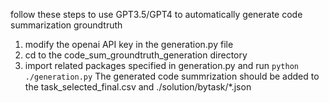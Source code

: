 follow these steps to use GPT3.5/GPT4 to automatically generate code summarization groundtruth
1. modify the openai API key in the generation.py file
2. cd to the code_sum_groundtruth_generation directory
3. import related packages specified in generation.py and run ```python ./generation.py```
The generated code summrization should be added to the task_selected_final.csv and ./solution/bytask/*.json 
